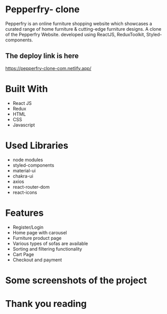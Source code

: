 # Pepperfry- clone


Pepperfry is an online furniture shopping website which showcases a curated range of home furniture & cutting-edge furniture designs. A clone of the Pepperfry Website.  developed using ReactJS, ReduxToolkit, Styled-components.


## The deploy link is here
https://pepperfry-clone-com.netlify.app/


# Built With
- React JS
- Redux
- HTML
- CSS
- Javascript

# Used Libraries
- node modules
- styled-components
- material-ui
- chakra-ui
- axios
- react-router-dom
- react-icons


# Features
- Register/Login
- Home page with carousel
- Furniture product page
- Various types of sofas are available
- Sorting and filtering functionality
- Cart Page
- Checkout and payment

# Some screenshots of the project














# Thank you reading
